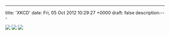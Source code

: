 ---
title: 'XKCD'
date: Fri, 05 Oct 2012 10:29:27 +0000
draft: false
description:---

![](/shared/2012/10/sky.png) ![](/shared/2012/10/traffic_lights.gif) ![](/shared/2012/10/my_sky.png)